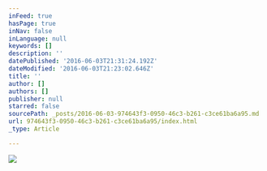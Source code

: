 ```yaml
---
inFeed: true
hasPage: true
inNav: false
inLanguage: null
keywords: []
description: ''
datePublished: '2016-06-03T21:31:24.192Z'
dateModified: '2016-06-03T21:23:02.646Z'
title: ''
author: []
authors: []
publisher: null
starred: false
sourcePath: _posts/2016-06-03-974643f3-0950-46c3-b261-c3ce61ba6a95.md
url: 974643f3-0950-46c3-b261-c3ce61ba6a95/index.html
_type: Article

---
```

![](https://the-grid-user-content.s3-us-west-2.amazonaws.com/d968e3e7-3b0e-4d40-a1e3-db3eb69a8ad5.jpg)